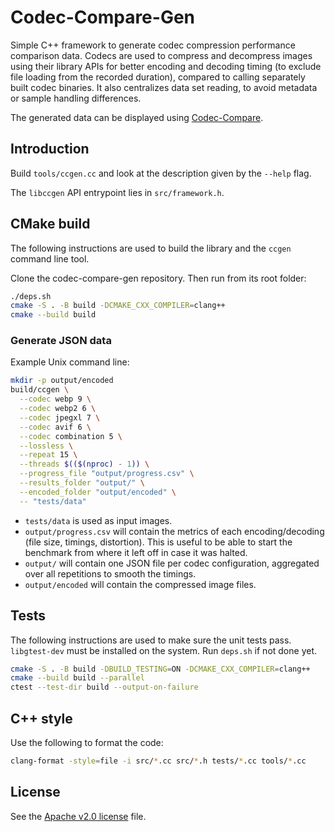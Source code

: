 # Codec-Compare-Gen

Simple C++ framework to generate codec compression performance comparison data.
Codecs are used to compress and decompress images using their library APIs for
better encoding and decoding timing (to exclude file loading from the recorded
duration), compared to calling separately built codec binaries. It also
centralizes data set reading, to avoid metadata or sample handling differences.

The generated data can be displayed using
[Codec-Compare](https://github.com/webmproject/codec-compare).

## Introduction

Build `tools/ccgen.cc` and look at the description given by the `--help` flag.

The `libccgen` API entrypoint lies in `src/framework.h`.

## CMake build

The following instructions are used to build the library and the `ccgen` command
line tool.

Clone the codec-compare-gen repository. Then run from its root folder:

```sh
./deps.sh
cmake -S . -B build -DCMAKE_CXX_COMPILER=clang++
cmake --build build
```

### Generate JSON data

Example Unix command line:

```sh
mkdir -p output/encoded
build/ccgen \
  --codec webp 9 \
  --codec webp2 6 \
  --codec jpegxl 7 \
  --codec avif 6 \
  --codec combination 5 \
  --lossless \
  --repeat 15 \
  --threads $(($(nproc) - 1)) \
  --progress_file "output/progress.csv" \
  --results_folder "output/" \
  --encoded_folder "output/encoded" \
  -- "tests/data"
```

- `tests/data` is used as input images.
- `output/progress.csv` will contain the metrics of each encoding/decoding (file
  size, timings, distortion). This is useful to be able to start the benchmark
  from where it left off in case it was halted.
- `output/` will contain one JSON file per codec configuration, aggregated over
  all repetitions to smooth the timings.
- `output/encoded` will contain the compressed image files.

## Tests

The following instructions are used to make sure the unit tests pass.
`libgtest-dev` must be installed on the system. Run `deps.sh` if not done yet.

```sh
cmake -S . -B build -DBUILD_TESTING=ON -DCMAKE_CXX_COMPILER=clang++
cmake --build build --parallel
ctest --test-dir build --output-on-failure
```

## C++ style

Use the following to format the code:

```sh
clang-format -style=file -i src/*.cc src/*.h tests/*.cc tools/*.cc
```

## License

See the [Apache v2.0 license](LICENSE) file.
